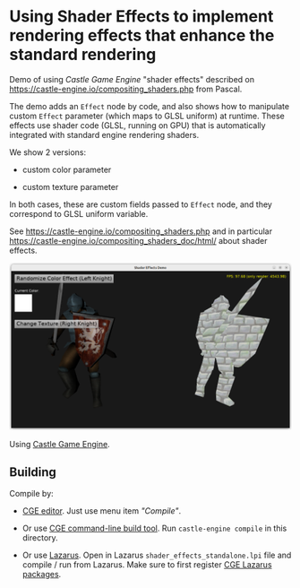 # Using Shader Effects to implement rendering effects that enhance the standard rendering

Demo of using _Castle Game Engine_ "shader effects" described on https://castle-engine.io/compositing_shaders.php from Pascal.

The demo adds an `Effect` node by code, and also shows how to manipulate custom `Effect` parameter (which maps to GLSL uniform) at runtime. These effects use shader code (GLSL, running on GPU) that is automatically integrated with standard engine rendering shaders.

We show 2 versions:

- custom color parameter

- custom texture parameter

In both cases, these are custom fields passed to `Effect` node, and they correspond to GLSL uniform variable.

See https://castle-engine.io/compositing_shaders.php and in particular https://castle-engine.io/compositing_shaders_doc/html/ about shader effects.

![Screenshot](screenshot.png)

Using [Castle Game Engine](https://castle-engine.io/).

## Building

Compile by:

- [CGE editor](https://castle-engine.io/manual_editor.php). Just use menu item _"Compile"_.

- Or use [CGE command-line build tool](https://castle-engine.io/build_tool). Run `castle-engine compile` in this directory.

- Or use [Lazarus](https://www.lazarus-ide.org/). Open in Lazarus `shader_effects_standalone.lpi` file and compile / run from Lazarus. Make sure to first register [CGE Lazarus packages](https://castle-engine.io/documentation.php).
